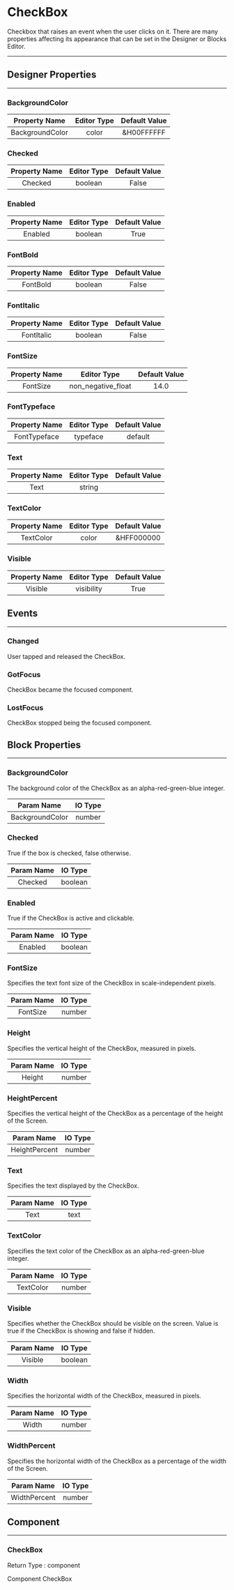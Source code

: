 # CheckBox

Checkbox that raises an event when the user clicks on it. There are many properties affecting its appearance that can be set in the Designer or Blocks Editor.

---

## Designer Properties

---

### BackgroundColor

|  Property Name  | Editor Type | Default Value |
| :-------------: | :---------: | :-----------: |
| BackgroundColor |    color    |   &H00FFFFFF  |

### Checked

| Property Name | Editor Type | Default Value |
| :-----------: | :---------: | :-----------: |
|    Checked    |   boolean   |     False     |

### Enabled

| Property Name | Editor Type | Default Value |
| :-----------: | :---------: | :-----------: |
|    Enabled    |   boolean   |      True     |

### FontBold

| Property Name | Editor Type | Default Value |
| :-----------: | :---------: | :-----------: |
|    FontBold   |   boolean   |     False     |

### FontItalic

| Property Name | Editor Type | Default Value |
| :-----------: | :---------: | :-----------: |
|   FontItalic  |   boolean   |     False     |

### FontSize

| Property Name |     Editor Type    | Default Value |
| :-----------: | :----------------: | :-----------: |
|    FontSize   | non_negative_float |      14.0     |

### FontTypeface

| Property Name | Editor Type | Default Value |
| :-----------: | :---------: | :-----------: |
|  FontTypeface |   typeface  |    default    |

### Text

| Property Name | Editor Type | Default Value |
| :-----------: | :---------: | :-----------: |
|      Text     |    string   |               |

### TextColor

| Property Name | Editor Type | Default Value |
| :-----------: | :---------: | :-----------: |
|   TextColor   |    color    |   &HFF000000  |

### Visible

| Property Name | Editor Type | Default Value |
| :-----------: | :---------: | :-----------: |
|    Visible    |  visibility |      True     |

## Events

---

### Changed

<div block-type = "component_event" component-selector = "CheckBox" event-selector = "Changed" event-params = "" id = "checkbox-changed"></div>

User tapped and released the CheckBox.

### GotFocus

<div block-type = "component_event" component-selector = "CheckBox" event-selector = "GotFocus" event-params = "" id = "checkbox-gotfocus"></div>

CheckBox became the focused component.

### LostFocus

<div block-type = "component_event" component-selector = "CheckBox" event-selector = "LostFocus" event-params = "" id = "checkbox-lostfocus"></div>

CheckBox stopped being the focused component.

## Block Properties

---

### BackgroundColor

<div block-type = "component_set_get" component-selector = "CheckBox" property-selector = "BackgroundColor" property-type = "get" id = "get-checkbox-backgroundcolor"></div>

<div block-type = "component_set_get" component-selector = "CheckBox" property-selector = "BackgroundColor" property-type = "set" id = "set-checkbox-backgroundcolor"></div>

The background color of the CheckBox as an alpha-red-green-blue integer.

|    Param Name   | IO Type |
| :-------------: | :-----: |
| BackgroundColor |  number |

### Checked

<div block-type = "component_set_get" component-selector = "CheckBox" property-selector = "Checked" property-type = "get" id = "get-checkbox-checked"></div>

<div block-type = "component_set_get" component-selector = "CheckBox" property-selector = "Checked" property-type = "set" id = "set-checkbox-checked"></div>

True if the box is checked, false otherwise.

| Param Name | IO Type |
| :--------: | :-----: |
|   Checked  | boolean |

### Enabled

<div block-type = "component_set_get" component-selector = "CheckBox" property-selector = "Enabled" property-type = "get" id = "get-checkbox-enabled"></div>

<div block-type = "component_set_get" component-selector = "CheckBox" property-selector = "Enabled" property-type = "set" id = "set-checkbox-enabled"></div>

True if the CheckBox is active and clickable.

| Param Name | IO Type |
| :--------: | :-----: |
|   Enabled  | boolean |

### FontSize

<div block-type = "component_set_get" component-selector = "CheckBox" property-selector = "FontSize" property-type = "get" id = "get-checkbox-fontsize"></div>

<div block-type = "component_set_get" component-selector = "CheckBox" property-selector = "FontSize" property-type = "set" id = "set-checkbox-fontsize"></div>

Specifies the text font size of the CheckBox in scale-independent pixels.

| Param Name | IO Type |
| :--------: | :-----: |
|  FontSize  |  number |

### Height

<div block-type = "component_set_get" component-selector = "CheckBox" property-selector = "Height" property-type = "get" id = "get-checkbox-height"></div>

<div block-type = "component_set_get" component-selector = "CheckBox" property-selector = "Height" property-type = "set" id = "set-checkbox-height"></div>

Specifies the vertical height of the CheckBox, measured in pixels.

| Param Name | IO Type |
| :--------: | :-----: |
|   Height   |  number |

### HeightPercent

<div block-type = "component_set_get" component-selector = "CheckBox" property-selector = "HeightPercent" property-type = "set" id = "set-checkbox-heightpercent"></div>

Specifies the vertical height of the CheckBox as a percentage of the height of the Screen.

|   Param Name  | IO Type |
| :-----------: | :-----: |
| HeightPercent |  number |

### Text

<div block-type = "component_set_get" component-selector = "CheckBox" property-selector = "Text" property-type = "get" id = "get-checkbox-text"></div>

<div block-type = "component_set_get" component-selector = "CheckBox" property-selector = "Text" property-type = "set" id = "set-checkbox-text"></div>

Specifies the text displayed by the CheckBox.

| Param Name | IO Type |
| :--------: | :-----: |
|    Text    |   text  |

### TextColor

<div block-type = "component_set_get" component-selector = "CheckBox" property-selector = "TextColor" property-type = "get" id = "get-checkbox-textcolor"></div>

<div block-type = "component_set_get" component-selector = "CheckBox" property-selector = "TextColor" property-type = "set" id = "set-checkbox-textcolor"></div>

Specifies the text color of the CheckBox as an alpha-red-green-blue integer.

| Param Name | IO Type |
| :--------: | :-----: |
|  TextColor |  number |

### Visible

<div block-type = "component_set_get" component-selector = "CheckBox" property-selector = "Visible" property-type = "get" id = "get-checkbox-visible"></div>

<div block-type = "component_set_get" component-selector = "CheckBox" property-selector = "Visible" property-type = "set" id = "set-checkbox-visible"></div>

Specifies whether the CheckBox should be visible on the screen. Value is true if the CheckBox is showing and false if hidden.

| Param Name | IO Type |
| :--------: | :-----: |
|   Visible  | boolean |

### Width

<div block-type = "component_set_get" component-selector = "CheckBox" property-selector = "Width" property-type = "get" id = "get-checkbox-width"></div>

<div block-type = "component_set_get" component-selector = "CheckBox" property-selector = "Width" property-type = "set" id = "set-checkbox-width"></div>

Specifies the horizontal width of the CheckBox, measured in pixels.

| Param Name | IO Type |
| :--------: | :-----: |
|    Width   |  number |

### WidthPercent

<div block-type = "component_set_get" component-selector = "CheckBox" property-selector = "WidthPercent" property-type = "set" id = "set-checkbox-widthpercent"></div>

Specifies the horizontal width of the CheckBox as a percentage of the width of the Screen.

|  Param Name  | IO Type |
| :----------: | :-----: |
| WidthPercent |  number |

## Component

---

### CheckBox

<div block-type = "component_component_block" component-selector = "CheckBox" id = "component-checkbox"></div>

Return Type : component

Component CheckBox

